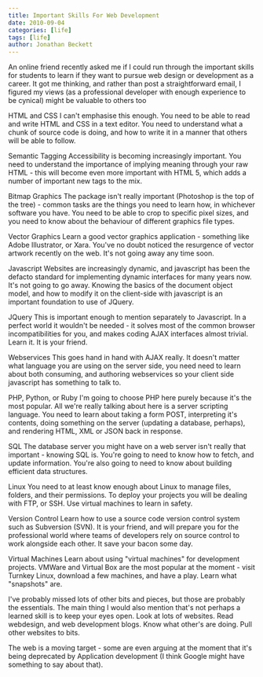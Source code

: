 ```yaml
---
title: Important Skills For Web Development
date: 2010-09-04
categories: [life]
tags: [life]
author: Jonathan Beckett
---
```


An online friend recently asked me if I could run through the important skills for students to learn if they want to pursue web design or development as a career. It got me thinking, and rather than post a straightforward email, I figured my views (as a professional developer with enough experience to be cynical) might be valuable to others too

HTML and CSS I can't emphasise this enough. You need to be able to read and write HTML and CSS in a text editor. You need to understand what a chunk of source code is doing, and how to write it in a manner that others will be able to follow.

Semantic Tagging Accessibility is becoming increasingly important. You need to understand the importance of implying meaning through your raw HTML - this will become even more important with HTML 5, which adds a number of important new tags to the mix.

Bitmap Graphics The package isn't really important (Photoshop is the top of the tree) - common tasks are the things you need to learn how, in whichever software you have. You need to be able to crop to specific pixel sizes, and you need to know about the behaviour of different graphics file types.

Vector Graphics Learn a good vector graphics application - something like Adobe Illustrator, or Xara. You've no doubt noticed the resurgence of vector artwork recently on the web. It's not going away any time soon.

Javascript Websites are increasingly dynamic, and javascript has been the defacto standard for implementing dynamic interfaces for many years now. It's not going to go away. Knowing the basics of the document object model, and how to modify it on the client-side with javascript is an important foundation to use of JQuery.

JQuery This is important enough to mention separately to Javascript. In a perfect world it wouldn't be needed - it solves most of the common browser incompatibilities for you, and makes coding AJAX interfaces almost trivial. Learn it. It is your friend.

Webservices This goes hand in hand with AJAX really. It doesn't matter what language you are using on the server side, you need need to learn about both consuming, and authoring webservices so your client side javascript has something to talk to.

PHP, Python, or Ruby I'm going to choose PHP here purely because it's the most popular. All we're really talking about here is a server scripting language. You need to learn about taking a form POST, interpreting it's contents, doing something on the server (updating a database, perhaps), and rendering HTML, XML or JSON back in response.

SQL The database server you might have on a web server isn't really that important - knowing SQL is. You're going to need to know how to fetch, and update information. You're also going to need to know about building efficient data structures.

Linux You need to at least know enough about Linux to manage files, folders, and their permissions. To deploy your projects you will be dealing with FTP, or SSH. Use virtual machines to learn in safety.

Version Control Learn how to use a source code version control system such as Subversion (SVN). It is your friend, and will prepare you for the professional world where teams of developers rely on source control to work alongside each other. It save your bacon some day.

Virtual Machines Learn about using "virtual machines" for development projects. VMWare and Virtual Box are the most popular at the moment - visit Turnkey Linux, download a few machines, and have a play. Learn what "snapshots" are.

I've probably missed lots of other bits and pieces, but those are probably the essentials. The main thing I would also mention that's not perhaps a learned skill is to keep your eyes open. Look at lots of websites. Read webdesign, and web development blogs. Know what other's are doing. Pull other websites to bits.

The web is a moving target - some are even arguing at the moment that it's being deprecated by Application development (I think Google might have something to say about that).